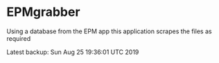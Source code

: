# EPMgrabber
Using a database from the EPM app this application scrapes the files as required


Latest backup: Sun Aug 25 19:36:01 UTC 2019
